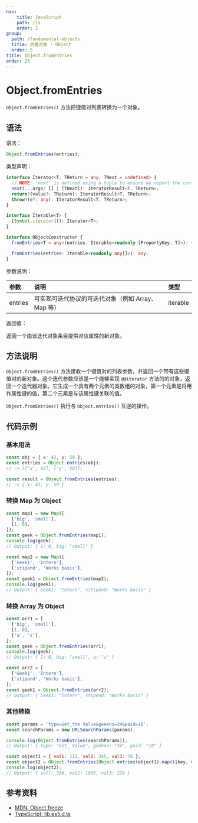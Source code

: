 ```yaml
---
nav:
    title: JavaScript
    path: /js
    order: 2
group:
  path: /fundamental-objects
  title: 内置对象 - Object
  order: 5
title: Object.fromEntries
order: 25
---
```


# Object.fromEntries

`Object.fromEntries()` 方法把键值对列表转换为一个对象。

## 语法

语法：

```js
Object.fromEntries(entries);
```

类型声明：

```ts
interface Iterator<T, TReturn = any, TNext = undefined> {
  // NOTE: 'next' is defined using a tuple to ensure we report the correct assignability errors in all places.
  next(...args: [] | [TNext]): IteratorResult<T, TReturn>;
  return?(value?: TReturn): IteratorResult<T, TReturn>;
  throw?(e?: any): IteratorResult<T, TReturn>;
}

interface Iterable<T> {
  [Symbol.iterator](): Iterator<T>;
}

interface ObjectConstructor {
  fromEntries<T = any>(entries: Iterable<readonly [PropertyKey, T]>): { [k: string]: T };

  fromEntries(entries: Iterable<readonly any[]>): any;
}
```

参数说明：

| 参数    | 说明                                               | 类型     |
| :------ | :------------------------------------------------- | :------- |
| entries | 可实现可迭代协议的可迭代对象（例如 Array、Map 等） | iterable |

返回值：

返回一个由该迭代对象条目提供对应属性的新对象。

## 方法说明

`Object.fromEntries()` 方法接收一个键值对的列表参数，并返回一个带有这些键值对的新对象。这个迭代参数应该是一个能够实现 `@@iterator` 方法的的对象，返回一个迭代器对象。它生成一个具有两个元素的类数组的对象，第一个元素是将用作属性键的值，第二个元素是与该属性键关联的值。

`Object.fromEntries()` 执行与 `Object.entries()` 互逆的操作。

## 代码示例

### 基本用法

```js
const obj = { x: 42, y: 50 };
const entries = Object.entries(obj);
// -> [['x', 42], ['y', 50]];

const result = Object.fromEntries(entries);
// -> { x: 42, y: 50 }
```

### 转换 Map 为 Object

```js
const map1 = new Map([
  ['big', 'small'],
  [1, 0],
]);
const geek = Object.fromEntries(map1);
console.log(geek);
// Output: { 1: 0, big: "small" }

const map2 = new Map([
  ['Geek1', 'Intern'],
  ['stipend', 'Works basis'],
]);
const geek1 = Object.fromEntries(map2);
console.log(geek1);
// Output: { Geek1: "Intern", sitipend: "Works basis" }
```

### 转换 Array 为 Object

```js
const arr1 = [
  ['big', 'small'],
  [1, 0],
  ['a', 'z'],
];
const geek = Object.fromEntries(arr1);
console.log(geek);
// Output: { 1: 0, big: "small", a: "z" }

const arr2 = [
  ['Geek1', 'Intern'],
  ['stipend', 'Works basis'],
];
const geek1 = Object.fromEntries(arr2);
// Output: { Geek1: "Intern", stipend: "Works basis" }
```

### 其他转换

```js
const params = 'type=Get_the Value&geekno=34&paid=10';
const searchParams = new URLSearchParams(params);

console.log(Object.fromEntries(searchParams));
// Output: { type: "Get_ Value", geekno: "34", paid: "10" }

const object1 = { val1: 112, val2: 345, val3: 76 };
const object2 = Object.fromEntries(Object.entries(object1).map(([key, val]) => [key, val * 3]));
console.log(object2);
// Output: { val1: 336, val2: 1035, val3: 228 }
```

## 参考资料

- [MDN: Object.freeze](https://developer.mozilla.org/zh-CN/docs/Web/JavaScript/Reference/Global_Objects/Object/freeze)
- [TypeScript: lib.es5.d.ts](https://github.com/microsoft/TypeScript/blob/main/lib/lib.es5.d.ts)
